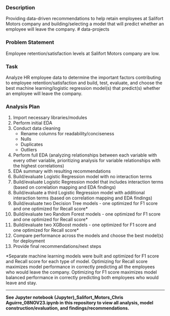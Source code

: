 ### Description 

Providing data-driven recommendations to help retain employees at Salifort Motors company and building/selecting a model that 
will predict whether an employee will leave the company. # data-projects

### Problem Statement 

Employee retention/satisfaction levels at Salifort Motors company are low.

### Task 

Analyze HR employee data to determine the important factors contributing to employee retention/satisfaction and build,
test, evaluate, and choose the best machine learning/logistic regression model(s) that predict(s) whether an employee will leave
the company.

### Analysis Plan

1. Import necessary libraries/modules
2. Perform initial EDA
3. Conduct data cleaning
   - Rename columns for readability/conciseness
   - Nulls
   - Duplicates
   - Outliers
4. Perform full EDA (analyzing relationships between each variable with every other variable, prioritizing analysis for variable
   relationships with the highest correlations)
5. EDA summary with resulting recommendations
6. Build/evaluate Logistic Regression model with no interaction terms
7. Build/evaluate Logistic Regression model that includes interaction terms (based on correlation mapping and EDA findings)
8. Build/evaluate a third Logistic Regression model with additional interaction terms (based on correlation mapping and EDA findings)
9. Build/evaluate two Decision Tree models - one optimized for F1 score and one optimized for Recall score*
10. Build/evaluate two Random Forest models - one optimized for F1 score and one optimized for Recall score*
11. Build/evaluate two XGBoost models - one optimized for F1 score and one optimized for Recall score*
12. Compare performance across the models and choose the best model(s) for deployment
13. Provide final recommendations/next steps

*Separate machine learning models were built and optimized for F1 score and Recall score for each type of model. Optimizing for Recall
score maximizes model performance in correctly predicting all the employees who would leave the company. Optimizing for F1 score maximizes model
balanced performance in correctly predicting both employees who would leave and stay.

---

**See Jupyter notebook (Jupyter)_Salifort_Motors_Chris Aguirre_08NOV23.ipynb in this repository to view all analysis, model construction/evaluation, and 
findings/recommendations.**
